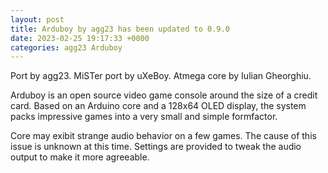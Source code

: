 ```yaml
---
layout: post
title: Arduboy by agg23 has been updated to 0.9.0
date: 2023-02-25 19:17:33 +0000
categories: agg23 Arduboy
---
```

Port by agg23. MiSTer port by uXeBoy. Atmega core by Iulian Gheorghiu.

Arduboy is an open source video game console around the size of a credit card. Based on an Arduino core and a 128x64 OLED display, the system packs impressive games into a very small and simple formfactor.

Core may exibit strange audio behavior on a few games. The cause of this issue is unknown at this time. Settings are provided to tweak the audio output to make it more agreeable.

